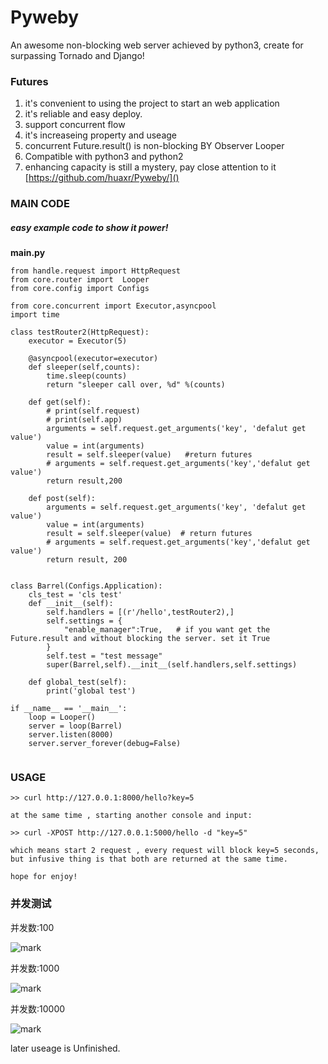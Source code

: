# Pyweby
An awesome non-blocking web server achieved by python3, create for surpassing Tornado and Django!


### Futures
1. it's convenient to using the project to start an web application
1. it's reliable and easy deploy.
1. support concurrent flow
1. it's increaseing property and useage
1. concurrent Future.result() is non-blocking BY Observer Looper
1. Compatible with python3 and python2 
1. enhancing capacity is still a mystery, pay close attention to it [https://github.com/huaxr/Pyweby/]()


### MAIN CODE
##### easy example code to show it power! 

**main.py**
```
from handle.request import HttpRequest
from core.router import  Looper
from core.config import Configs

from core.concurrent import Executor,asyncpool
import time

class testRouter2(HttpRequest):
    executor = Executor(5)

    @asyncpool(executor=executor)
    def sleeper(self,counts):
        time.sleep(counts)
        return "sleeper call over, %d" %(counts)

    def get(self):
        # print(self.request)
        # print(self.app)
        arguments = self.request.get_arguments('key', 'defalut get value')
        value = int(arguments)
        result = self.sleeper(value)   #return futures
        # arguments = self.request.get_arguments('key','defalut get value')
        return result,200

    def post(self):
        arguments = self.request.get_arguments('key', 'defalut get value')
        value = int(arguments)
        result = self.sleeper(value)  # return futures
        # arguments = self.request.get_arguments('key','defalut get value')
        return result, 200


class Barrel(Configs.Application):
    cls_test = 'cls test'
    def __init__(self):
        self.handlers = [(r'/hello',testRouter2),]
        self.settings = {
            "enable_manager":True,   # if you want get the Future.result and without blocking the server. set it True
        }
        self.test = "test message"
        super(Barrel,self).__init__(self.handlers,self.settings)

    def global_test(self):
        print('global test')

if __name__ == '__main__':
    loop = Looper()
    server = loop(Barrel)
    server.listen(8000)
    server.server_forever(debug=False)
  
```

### USAGE

```
>> curl http://127.0.0.1:8000/hello?key=5

at the same time , starting another console and input:

>> curl -XPOST http://127.0.0.1:5000/hello -d "key=5"

which means start 2 request , every request will block key=5 seconds,
but infusive thing is that both are returned at the same time.

hope for enjoy!

```

### 并发测试
并发数:100

![mark](http://pacfhd1z8.bkt.clouddn.com/python/180814/cE76Cj6BiE.png?imageslim)

并发数:1000

![mark](http://pacfhd1z8.bkt.clouddn.com/python/180814/6B52FggL2D.png?imageslim)

并发数:10000

![mark](http://pacfhd1z8.bkt.clouddn.com/python/180814/gcGe28dIm5.png?imageslim)


later useage is Unfinished.
